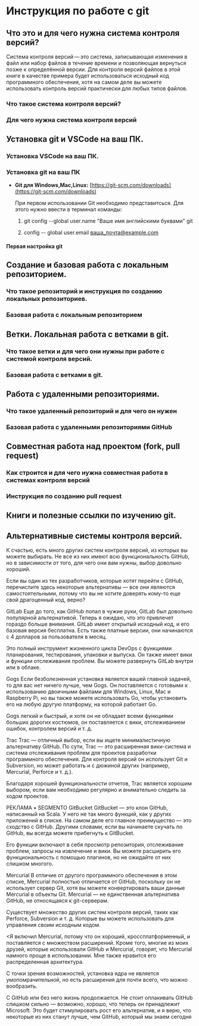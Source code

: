 # Инструкция по работе с git

## Что это и для чего нужна система контроля версий?

Система контроля версий — это система, записывающая изменения в файл или набор файлов в течение времени и позволяющая вернуться позже к определённой версии. Для контроля версий файлов в этой книге в качестве примера будет использоваться исходный код программного обеспечения, хотя на самом деле вы можете использовать контроль версий практически для любых типов файлов.

### Что такое система контроля версий?

### Для чего нужна система контроля версий

## Установка git и VSCode на ваш ПК.

### Установка VSCode на ваш ПК.

### Установка git на ваш ПК
* **Git для Windows,Mac,Linux:**  [https://git-scm.com/downloads](https://git-scm.com/downloads)

    При первом использовании Git необходимо представитсься. Для этого нужно ввести в терминал команды:

    1. git config --global user.name "Ваше имя английскими буквами" git

    2. config -- global user.email ваша_почта@example.com

#### Первая настройка git

## Создание и базовая работа с локальным репозиторием.

### Что такое репозиторий и инструкция по созданию локальных репозиториев.

### Базовая работа с локальным репозиторием

## Ветки. Локальная работа с ветками в git.

### Что такое ветки и для чего они нужны при работе с системой контроля версий.

### Базовая работа с ветками в git.

## Работа с удаленными репозиториями.

### Что такое удаленный репозиторий и для чего он нужен

### Базовая работа с удаленными репозиториями GitHub

## Совместная работа над проектом (fork, pull request)

### Как строится и для чего нужна совместная работа в системах контроля версий

### Инструкция по созданию pull request

## Книги и полезные ссылки по изучению git.

## Альтернативные системы контроля версий.
К счастью, есть много других систем контроля версий, из которых вы можете выбирать. Не все из них имеют всю функциональность GitHub, но в зависимости от того, для чего они вам нужны, выбор довольно хороший.

Если вы один из тех разработчиков, которые хотят перейти с GitHub, перечислите здесь некоторые альтернативы — все они являются самостоятельными, потому что вы не хотите доверять кому-то еще свой драгоценный код, верно?

GitLab
Еще до того, как GitHub попал в чужие руки, GitLab был довольно популярной альтернативой. Теперь я ожидаю, что это привлечет гораздо больше внимания. GitLab имеет открытый исходный код, и его базовая версия бесплатна. Есть также платные версии, они начинаются с 4 долларов за пользователя в месяц.

Это полный инструмент жизненного цикла DevOps с функциями планирования, тестирования, упаковки и выпуска. Он также имеет вики и функции отслеживания проблем. Вы можете развернуть GitLab внутри или в облаке.

Gogs
Если безболезненная установка является вашей главной задачей, то для вас нет ничего лучше, чем Gogs. Он поставляется с готовыми к использованию двоичными файлами для Windows, Linux, Mac и Raspberry Pi, но вы также можете использовать Go, чтобы установить его на любую другую платформу, на которой работает Go.

Gogs легкий и быстрый, и хотя он не обладает всеми функциями больших дорогих костюмов, он поставляется с вики, отслеживанием ошибок, контролем версий и т. д.

Trac
Trac — отличный выбор, если вы ищете минималистичную альтернативу GitHub. По сути, Trac — это расширенная вики-система и система отслеживания проблем для проектов разработки программного обеспечения. Для контроля версий он использует Git и Subversion, но может работать и с дюжиной других (например, Mercurial, Perforce и т. д.).

Благодаря хорошей функциональности отчетов, Trac является хорошим выбором, если вам необходимо регулярно и внимательно следить за ходом проектов.


РЕКЛАМА
•
SEGMENTO
GitBucket
GitBucket — это клон GitHub, написанный на Scala. У него не так много функций, как у других приложений в списке. На самом деле его главное преимущество — это сходство с GitHub. Другими словами, если вы начинаете скучать по GitHub, вы всегда можете прибегнуть к GitBucket.

Его функции включают в себя просмотр репозитория, отслеживание проблем, запросы на извлечение и вики. Вы можете расширить его функциональность с помощью плагинов, но не ожидайте от них слишком многого.

Mercurial
В отличие от другого программного обеспечения в этом списке, Mercurial полностью отличается от GitHub, поскольку он не использует сервер Git, хотя вы можете конвертировать ваши данные Mercurial в объекты Git. Mercurial — не единственная альтернатива GitHub, не относящаяся к git-серверам.

Существует множество других систем контроля версий, таких как Perforce, Subversion и т. д. Которые вы можете использовать для управления своим исходным кодом.

<Я включил Mercurial, потому что он хороший, кроссплатформенный, и поставляется с множеством расширений. Кроме того, многие из моих друзей, которые использовали GitHub и Mercurial, говорят, что Mercurial намного проще в использовании. Мне также нравится его распределенная архитектура.

С точки зрения возможностей, установка ядра не является умопомрачительной, но есть расширения для почти всего, что можно вообразить.

С GitHub или без него жизнь продолжается. Не стоит оплакивать GitHub слишком сильно — возможно, хорошо, что теперь он принадлежит Microsoft. Это будет стимулировать рост его альтернатив, и я верю, что некоторые из них станут лучше, чем GitHub, который мы знаем сегодня